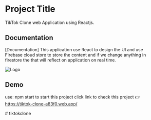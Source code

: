 
# Project Title

TikTok Clone web Application using Reactjs.



## Documentation

[Documentation]
This application use React to design the UI and use Firebase cloud store 
to store the content and if we change anything in firestore the 
that will reflect on application on real time.

  
![Logo](https://firebasestorage.googleapis.com/v0/b/tiktok-clone-a83f0.appspot.com/o/tiktokdemo.jpg?alt=media&token=803cca48-1478-4471-82e9-405758b3a831)
## Demo
use:  npm start to start this project 
click link to check this project 👉 https://tiktok-clone-a83f0.web.app/




  #   t i k t o k c l o n e  
 